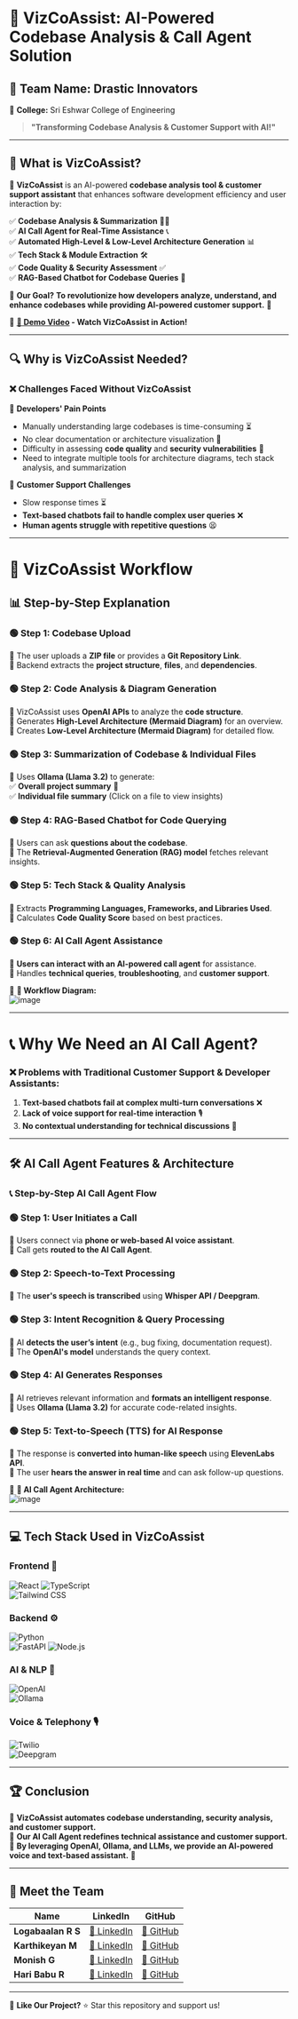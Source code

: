 # 🚀 **VizCoAssist: AI-Powered Codebase Analysis & Call Agent Solution**  

## 👥 **Team Name: Drastic Innovators**  
📍 **College:** Sri Eshwar College of Engineering  

> **"Transforming Codebase Analysis & Customer Support with AI!"**  

---

## **📌 What is VizCoAssist?**  

🔹 **VizCoAssist** is an AI-powered **codebase analysis tool & customer support assistant** that enhances software development efficiency and user interaction by:  

✅ **Codebase Analysis & Summarization** 🧑‍💻  
✅ **AI Call Agent for Real-Time Assistance** 📞  
✅ **Automated High-Level & Low-Level Architecture Generation** 📊  
✅ **Tech Stack & Module Extraction** 🛠️  
✅ **Code Quality & Security Assessment** ✅  
✅ **RAG-Based Chatbot for Codebase Queries** 🤖  

🎯 **Our Goal?** **To revolutionize how developers analyze, understand, and enhance codebases while providing AI-powered customer support.** 🚀  

🎥 **[🔗 Demo Video](#) - Watch VizCoAssist in Action!**  

---

## **🔍 Why is VizCoAssist Needed?**  

### ❌ **Challenges Faced Without VizCoAssist**  

🔴 **Developers' Pain Points**  
- Manually understanding large codebases is time-consuming ⏳  
- No clear documentation or architecture visualization 📜  
- Difficulty in assessing **code quality** and **security vulnerabilities** 🚨  
- Need to integrate multiple tools for architecture diagrams, tech stack analysis, and summarization  

🔴 **Customer Support Challenges**  
- Slow response times ⏳  
- **Text-based chatbots fail to handle complex user queries** ❌  
- **Human agents struggle with repetitive questions** 😫  

---

# **🔄 VizCoAssist Workflow**  

## **📊 Step-by-Step Explanation**  

### **🟢 Step 1: Codebase Upload**
🔹 The user uploads a **ZIP file** or provides a **Git Repository Link**.  
🔹 Backend extracts the **project structure**, **files**, and **dependencies**.  

### **🟢 Step 2: Code Analysis & Diagram Generation**
🔹 VizCoAssist uses **OpenAI APIs** to analyze the **code structure**.  
🔹 Generates **High-Level Architecture (Mermaid Diagram)** for an overview.  
🔹 Creates **Low-Level Architecture (Mermaid Diagram)** for detailed flow.  

### **🟢 Step 3: Summarization of Codebase & Individual Files**
🔹 Uses **Ollama (Llama 3.2)** to generate:  
✅ **Overall project summary** 📜  
✅ **Individual file summary** (Click on a file to view insights)  

### **🟢 Step 4: RAG-Based Chatbot for Code Querying**
🔹 Users can ask **questions about the codebase**.  
🔹 The **Retrieval-Augmented Generation (RAG) model** fetches relevant insights.  

### **🟢 Step 5: Tech Stack & Quality Analysis**
🔹 Extracts **Programming Languages, Frameworks, and Libraries Used**.  
🔹 Calculates **Code Quality Score** based on best practices.  

### **🟢 Step 6: AI Call Agent Assistance**
🔹 **Users can interact with an AI-powered call agent** for assistance.  
🔹 Handles **technical queries**, **troubleshooting**, and **customer support**.  

📌 **🔗 Workflow Diagram:**  
![image](https://github.com/logabaalan777/images/blob/main/assets/1.png)  

---

# **📞 Why We Need an AI Call Agent?**  

### ❌ **Problems with Traditional Customer Support & Developer Assistants:**  
1. **Text-based chatbots fail at complex multi-turn conversations** ❌  
2. **Lack of voice support for real-time interaction** 🎙️  
3. **No contextual understanding for technical discussions** 🤯  

---

## **🛠 AI Call Agent Features & Architecture**  

### **📞 Step-by-Step AI Call Agent Flow**  

### **🟢 Step 1: User Initiates a Call**
🔹 Users connect via **phone or web-based AI voice assistant**.  
🔹 Call gets **routed to the AI Call Agent**.  

### **🟢 Step 2: Speech-to-Text Processing**
🔹 The **user's speech is transcribed** using **Whisper API / Deepgram**.  

### **🟢 Step 3: Intent Recognition & Query Processing**
🔹 AI **detects the user’s intent** (e.g., bug fixing, documentation request).  
🔹 The **OpenAI's model** understands the query context.  

### **🟢 Step 4: AI Generates Responses**
🔹 AI retrieves relevant information and **formats an intelligent response**.  
🔹 Uses **Ollama (Llama 3.2)** for accurate code-related insights.  

### **🟢 Step 5: Text-to-Speech (TTS) for AI Response**
🔹 The response is **converted into human-like speech** using **ElevenLabs API**.  
🔹 The user **hears the answer in real time** and can ask follow-up questions.  

📌 **🔗 AI Call Agent Architecture:**  
![image](https://github.com/logabaalan777/images/blob/main/assets/2.png)  

---

## **💻 Tech Stack Used in VizCoAssist**  

### **Frontend** 🎨  
![React](https://img.shields.io/badge/React-61DAFB?logo=react&logoColor=black&style=for-the-badge) 
![TypeScript](https://img.shields.io/badge/TypeScript-3178C6?logo=typescript&logoColor=white&style=for-the-badge)  
![Tailwind CSS](https://img.shields.io/badge/TailwindCSS-06B6D4?logo=tailwindcss&logoColor=white&style=for-the-badge)  

### **Backend** ⚙️  
![Python](https://img.shields.io/badge/Python-3776AB?logo=python&logoColor=white&style=for-the-badge)  
![FastAPI](https://img.shields.io/badge/FastAPI-009688?logo=fastapi&logoColor=white&style=for-the-badge) 
![Node.js](https://img.shields.io/badge/Node.js-339933?style=for-the-badge&logo=node.js&logoColor=white)

### **AI & NLP** 🤖  
![OpenAI](https://img.shields.io/badge/OpenAI-412991?logo=openai&logoColor=white&style=for-the-badge)  
![Ollama](https://img.shields.io/badge/Ollama-2E86C1?style=for-the-badge)  

### **Voice & Telephony** 🎙️  
![Twilio](https://img.shields.io/badge/Twilio-F22F46?logo=twilio&logoColor=white&style=for-the-badge)  
![Deepgram](https://img.shields.io/badge/Deepgram-000000?style=for-the-badge&logo=deepgram&logoColor=white)

---

## **🏆 Conclusion**  
🔹 **VizCoAssist automates codebase understanding, security analysis, and customer support.**  
🔹 **Our AI Call Agent redefines technical assistance and customer support.**  
🔹 **By leveraging OpenAI, Ollama, and LLMs, we provide an AI-powered voice and text-based assistant.** 🚀  

---

## **🌟 Meet the Team**  
| Name            | LinkedIn | GitHub |
|----------------|----------|--------|
| **Logabaalan R S** | [🔗 LinkedIn](https://www.linkedin.com/in/logabaalan-r-s-94ba82259/) | [🐙 GitHub](https://github.com/logabaalan777) |
| **Karthikeyan M**  | [🔗 LinkedIn](https://www.linkedin.com/in/karthikeyan-m30112004/) | [🐙 GitHub](https://github.com/KarthikeyanM3011) |
| **Monish G**       | [🔗 LinkedIn](https://www.linkedin.com/in/monish-g-37a88b259/) | [🐙 GitHub](#) |
| **Hari Babu R**    | [🔗 LinkedIn](#) | [🐙 GitHub](#) |

---

📌 **Like Our Project?** ⭐ Star this repository and support us! 
